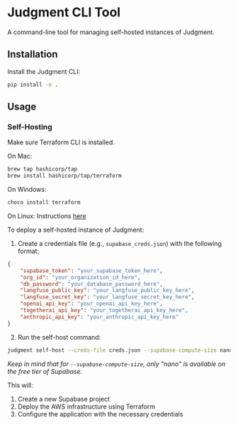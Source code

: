 # Judgment CLI Tool

A command-line tool for managing self-hosted instances of Judgment.

## Installation

Install the Judgment CLI:
```bash
pip install -e .
```

## Usage

### Self-Hosting

Make sure Terraform CLI is installed.

On Mac:
```bash
brew tap hashicorp/tap
brew install hashicorp/tap/terraform
```

On Windows:
```bash
choco install terraform
```

On Linux:
Instructions [here](https://developer.hashicorp.com/terraform/tutorials/aws-get-started/install-cli)

To deploy a self-hosted instance of Judgment:

1. Create a credentials file (e.g., `supabase_creds.json`) with the following format:
```json
{
    "supabase_token": "your_supabase_token_here",
    "org_id": "your_organization_id_here",
    "db_password": "your_database_password_here",
    "langfuse_public_key": "your_langfuse_public_key_here",
    "langfuse_secret_key": "your_langfuse_secret_key_here",
    "openai_api_key": "your_openai_api_key_here",
    "togetherai_api_key": "your_togetherai_api_key_here",
    "anthropic_api_key": "your_anthropic_api_key_here"
}
```

2. Run the self-host command:
```bash
judgment self-host --creds-file creds.json --supabase-compute-size nano
```
*Keep in mind that for `--supabase-compute-size`, only "nano" is available on the free tier of Supabase.*

This will:
1. Create a new Supabase project
2. Deploy the AWS infrastructure using Terraform
3. Configure the application with the necessary credentials